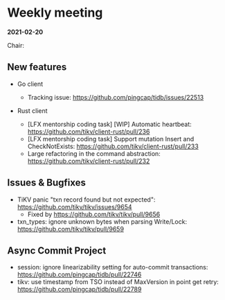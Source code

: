 # Weekly meeting

**2021-02-20**

Chair: 

## New features

* Go client
  * Tracking issue: https://github.com/pingcap/tidb/issues/22513

* Rust client
  * [LFX mentorship coding task] [WIP] Automatic heartbeat: https://github.com/tikv/client-rust/pull/236
  * [LFX mentorship coding task] Support mutation Insert and CheckNotExists: https://github.com/tikv/client-rust/pull/233
  * Large refactoring in the command abstraction: https://github.com/tikv/client-rust/pull/232

## Issues & Bugfixes

* TiKV panic "txn record found but not expected": https://github.com/tikv/tikv/issues/9654
  * Fixed by https://github.com/tikv/tikv/pull/9656
* txn_types: ignore unknown bytes when parsing Write/Lock: https://github.com/tikv/tikv/pull/9659

## Async Commit Project

* session: ignore linearizability setting for auto-commit transactions: https://github.com/pingcap/tidb/pull/22746
* tikv: use timestamp from TSO instead of MaxVersion in point get retry: https://github.com/pingcap/tidb/pull/22789
